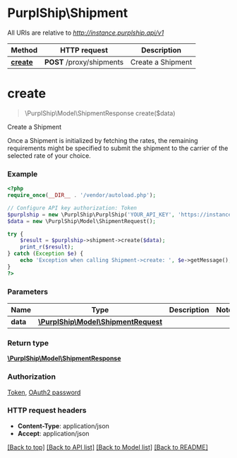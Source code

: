 # PurplShip\Shipment

All URIs are relative to *http://instance.purplship.api/v1*

Method | HTTP request | Description
------------- | ------------- | -------------
[**create**](Shipment.md#create) | **POST** /proxy/shipments | Create a Shipment


# **create**
> \PurplShip\Model\ShipmentResponse create($data)

Create a Shipment

Once a Shipment is initialized by fetching the rates, the remaining requirements might be specified  to submit the shipment to the carrier of the selected rate of your choice.

### Example
```php
<?php
require_once(__DIR__ . '/vendor/autoload.php');

// Configure API key authorization: Token
$purplship = new \PurplShip\PurplShip('YOUR_API_KEY', 'https://instance.purplship.api/v1');
$data = new \PurplShip\Model\ShipmentRequest();

try {
    $result = $purplship->shipment->create($data);
    print_r($result);
} catch (Exception $e) {
    echo 'Exception when calling Shipment->create: ', $e->getMessage(), PHP_EOL;
}
?>
```

### Parameters

Name | Type | Description  | Notes
------------- | ------------- | ------------- | -------------
 **data** | [**\PurplShip\Model\ShipmentRequest**](../Model/ShipmentRequest.md)|  |

### Return type

[**\PurplShip\Model\ShipmentResponse**](../Model/ShipmentResponse.md)

### Authorization

[Token](../../README.md#Token), [OAuth2 password](../../README.md#oauth2-password)

### HTTP request headers

 - **Content-Type**: application/json
 - **Accept**: application/json

[[Back to top]](#) [[Back to API list]](../../README.md#documentation-for-api-endpoints) [[Back to Model list]](../../README.md#documentation-for-models) [[Back to README]](../../README.md)

